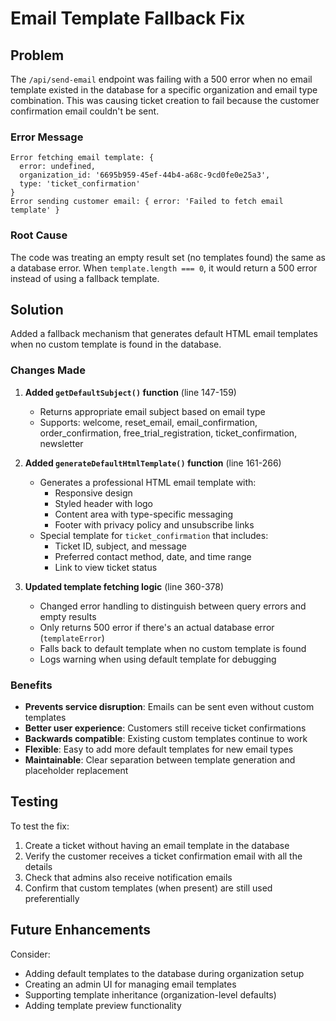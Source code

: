 # Email Template Fallback Fix

## Problem
The `/api/send-email` endpoint was failing with a 500 error when no email template existed in the database for a specific organization and email type combination. This was causing ticket creation to fail because the customer confirmation email couldn't be sent.

### Error Message
```
Error fetching email template: {
  error: undefined,
  organization_id: '6695b959-45ef-44b4-a68c-9cd0fe0e25a3',
  type: 'ticket_confirmation'
}
Error sending customer email: { error: 'Failed to fetch email template' }
```

### Root Cause
The code was treating an empty result set (no templates found) the same as a database error. When `template.length === 0`, it would return a 500 error instead of using a fallback template.

## Solution
Added a fallback mechanism that generates default HTML email templates when no custom template is found in the database.

### Changes Made

1. **Added `getDefaultSubject()` function** (line 147-159)
   - Returns appropriate email subject based on email type
   - Supports: welcome, reset_email, email_confirmation, order_confirmation, free_trial_registration, ticket_confirmation, newsletter

2. **Added `generateDefaultHtmlTemplate()` function** (line 161-266)
   - Generates a professional HTML email template with:
     - Responsive design
     - Styled header with logo
     - Content area with type-specific messaging
     - Footer with privacy policy and unsubscribe links
   - Special template for `ticket_confirmation` that includes:
     - Ticket ID, subject, and message
     - Preferred contact method, date, and time range
     - Link to view ticket status

3. **Updated template fetching logic** (line 360-378)
   - Changed error handling to distinguish between query errors and empty results
   - Only returns 500 error if there's an actual database error (`templateError`)
   - Falls back to default template when no custom template is found
   - Logs warning when using default template for debugging

### Benefits
- **Prevents service disruption**: Emails can be sent even without custom templates
- **Better user experience**: Customers still receive ticket confirmations
- **Backwards compatible**: Existing custom templates continue to work
- **Flexible**: Easy to add more default templates for new email types
- **Maintainable**: Clear separation between template generation and placeholder replacement

## Testing
To test the fix:

1. Create a ticket without having an email template in the database
2. Verify the customer receives a ticket confirmation email with all the details
3. Check that admins also receive notification emails
4. Confirm that custom templates (when present) are still used preferentially

## Future Enhancements
Consider:
- Adding default templates to the database during organization setup
- Creating an admin UI for managing email templates
- Supporting template inheritance (organization-level defaults)
- Adding template preview functionality
